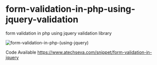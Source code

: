 # form-validation-in-php-using-jquery-validation
form validation in php using jquery validation library

![form-validation-in-php-(using-jquery)](https://user-images.githubusercontent.com/102647546/161048088-c5ca4123-3ff4-4dca-a61a-f12ed9a301ce.jpg)

Code Available https://www.atechseva.com/snippet/form-validation-in-jquery
